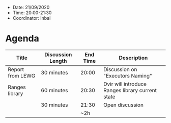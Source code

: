 * Date: 21/09/2020
* Time: 20:00-21:30
* Coordinator: Inbal

# Agenda

| Title     | Discussion Length | End Time | Description                              |
|-----------|-------------------|----------|------------------------------------------|
| Report from LEWG          | 30 minutes        | 20:00    | Discussion on "Executors Naming" |
| Ranges library | 60 minutes   | 20:30    | Dvir will introduce Ranges library current state |
|           | 30 minutes        | 21:30    | Open discussion |
|           |                   | ~2h      |                                          |
